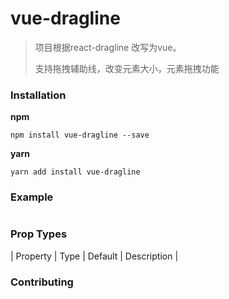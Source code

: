 # vue-dragline
> 项目根据react-dragline 改写为vue。
> 
> 支持拖拽辅助线，改变元素大小，元素拖拽功能




### Installation
**npm**
```
npm install vue-dragline --save
```
**yarn**
```
yarn add install vue-dragline
```
### Example
```js
```

### Prop Types
| Property | Type | Default | Description |


### Contributing

